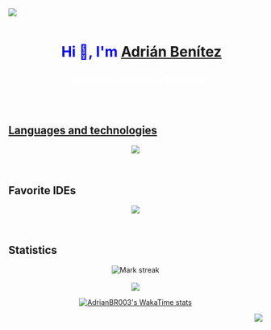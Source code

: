 <img src="https://user-images.githubusercontent.com/73097560/115834477-dbab4500-a447-11eb-908a-139a6edaec5c.gif">
<div id="user-content-toc">
  <ul align="center">
    <summary>
      <h1 style="display: inline-block; color: blue;">Hi 👋, I'm <a href="https://www.linkedin.com/in/adri%C3%A1n-ben%C3%ADtez-rold%C3%A1n-020400218/">Adrián Benítez</h1>
      </br>
      <h3 style="display: inline-block; font-weight: normal; color: #ffffff; margin-top: 10px;">
        Telematics Engineering 📡 Student! 
      &nbsp;&nbsp;
      </h3>
    </summary>
  </ul>
</div>
</br>
<h2>Languages and technologies</h2>
<p align="center">
  <a href="https://skillicons.dev">
    <img src="https://skillicons.dev/icons?i=git,cpp,css,express,github,html,java,js,linux,windows,mongodb,mysql,nextjs,nodejs,postman,py,react,godot,c,raspberrypi,arduino,kotlin,docker,&perline=14" />
  </a>
</p>
&nbsp;&nbsp;
<h2>Favorite IDEs</h2>
<p align="center">
  <a href="https://skillicons.dev">
    <img src="https://skillicons.dev/icons?i=idea,pycharm,clion,androidstudio,&perline=14" />
  </a>
</p>
&nbsp;&nbsp;
<h2>Statistics</h2>
<p align="center">
  <img title="🔥 Get streak stats for your profile at git.io/streak-stats" alt="Mark streak" src="https://github-readme-streak-stats.herokuapp.com/?user=AdrianBR003&theme=dark&hide_border=false" /> 
  <br></br>
  <img align="center" src="https://github-readme-stats.anuraghazra1.vercel.app/api/top-langs/?username=AdrianBR003&theme=dark&hide_border=false&no-bg=true&no-frame=true&langs_count=10"/>
</p>



<section align="center">
  
[![AdrianBR003's WakaTime stats](https://github-readme-stats.vercel.app/api/wakatime?username=AdrianBR003&layout=compact&theme=github_dark&hide_border=true&cache_seconds=1800)](https://github.com/anuraghazra/github-readme-stats)

</section>



  <div align="right">
    <img src="https://komarev.com/ghpvc/?username=AdrianBR003&label=Profile%20views&color=2d6ecf&style=flat"/>
  </div>
  
